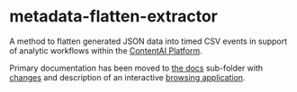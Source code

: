 # metadata-flatten-extractor

A method to flatten generated JSON data into timed CSV events in support of analytic 
workflows within the [ContentAI Platform](https://www.contentai.io).  

Primary documentation has been moved to [the docs](docs/README.md) sub-folder with 
[changes](docs/CHANGES.md) and description of an interactive [browsing application](docs/application.md).

